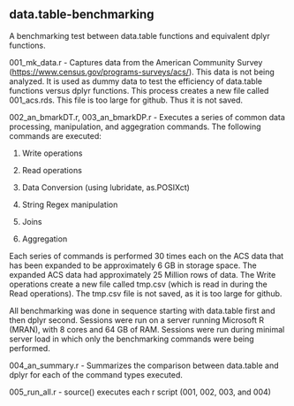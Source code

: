 ## data.table-benchmarking
A benchmarking test between data.table functions and equivalent dplyr functions. 

001_mk_data.r - Captures data from the American Community Survey (https://www.census.gov/programs-surveys/acs/).  This data is not being analyzed.  It is used as dummy data to test the efficiency of data.table functions versus dplyr functions.  This process creates a new file called 001_acs.rds.  This file is too large for github.  Thus it is not saved. 

002_an_bmarkDT.r, 003_an_bmarkDP.r - Executes a series of common data processing, manipulation, and aggegration commands.  The following commands are executed: 

1. Write operations

2. Read operations

3. Data Conversion (using lubridate, as.POSIXct)

4. String Regex manipulation

5. Joins

6. Aggregation


Each series of commands is performed 30 times each on the ACS data that has been expanded to be approximately 6 GB in storage space.   The expanded ACS data had approximately 25 Million rows of data.  The Write operations create a new file called tmp.csv (which is read in during the Read operations).  The tmp.csv file is not saved, as it is too large for github. 

All benchmarking was done in sequence starting with data.table first and then dplyr second.  Sessions were run on a server running Microsoft R (MRAN), with 8 cores and 64 GB of RAM.  Sessions were run during minimal server load in which only the benchmarking commands were being performed. 

004_an_summary.r - Summarizes the comparison between data.table and dplyr for each of the command types executed. 

005_run_all.r - source() executes each r script (001, 002, 003, and 004)
